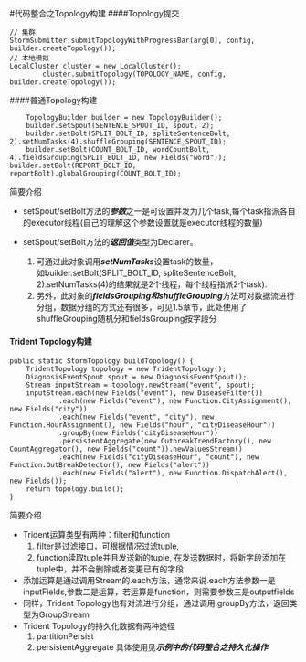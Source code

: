 #代码整合之Topology构建
####Topology提交
	
	// 集群
	StormSubmitter.submitTopologyWithProgressBar(arg[0], config, builder.createTopology());
	// 本地模拟
	LocalCluster cluster = new LocalCluster();
			cluster.submitTopology(TOPOLOGY_NAME, config, builder.createTopology());

####普通Topology构建
		
		TopologyBuilder builder = new TopologyBuilder();
		builder.setSpout(SENTENCE_SPOUT_ID, spout, 2);
		builder.setBolt(SPLIT_BOLT_ID, spliteSentenceBolt, 2).setNumTasks(4).shuffleGrouping(SENTENCE_SPOUT_ID);
		builder.setBolt(COUNT_BOLT_ID, wordCountBolt, 4).fieldsGrouping(SPLIT_BOLT_ID, new Fields("word"));		builder.setBolt(REPORT_BOLT_ID, reportBolt).globalGrouping(COUNT_BOLT_ID);


简要介绍

+ setSpout/setBolt方法的***参数***之一是可设置并发为几个task,每个task指派各自的executor线程(自己的理解这个参数设置就是executor线程的数量)
+ setSpout/setBolt方法的***返回值***类型为Declarer。
	
	1. 可通过此对象调用***setNumTasks***设置task的数量，  
	如builder.setBolt(SPLIT_BOLT_ID, spliteSentenceBolt, 2).setNumTasks(4)的结果就是2个线程，每个线程指派2个task).   
	2. 另外，此对象的***fieldsGrouping和shuffleGrouping***方法可对数据流进行分组，数据分组的方式还有很多，可见1.5章节，此处使用了shuffleGrouping随机分和fieldsGrouping按字段分

#### Trident Topology构建
	public static StormTopology buildTopology() {
		TridentTopology topology = new TridentTopology();
		DiagnosisEventSpout spout = new DiagnosisEventSpout();
		Stream inputStream = topology.newStream("event", spout);
		inputStream.each(new Fields("event"), new DiseaseFilter())
				.each(new Fields("event"), new Function.CityAssignment(), new Fields("city"))
				.each(new Fields("event", "city"), new Function.HourAssignment(), new Fields("hour", "cityDiseaseHour"))
				.groupBy(new Fields("cityDiseaseHour"))
				.persistentAggregate(new OutbreakTrendFactory(), new CountAggregator(), new Fields("count")).newValuesStream()
				.each(new Fields("cityDiseaseHour", "count"), new Function.OutBreakDetector(), new Fields("alert"))
				.each(new Fields("alert"), new Function.DispatchAlert(), new Fields());
		return topology.build();
	}
	
简要介绍

+ Trident运算类型有两种：filter和function
	1. filter是过滤接口，可根据情况过滤tuple,
	2. function读取tuple并且发送新的tuple, 在发送数据时，将新字段添加在tuple中，并不会删除或者变更已有的字段
+ 添加运算是通过调用Stream的.each方法，通常来说.each方法参数一是inputFields,参数二是运算，若运算是function，则需要参数三是outputfields
+ 同样，Trident Topology也有对流进行分组，通过调用.groupBy方法，返回类型为GroupStream
+ Trident Topology的持久化数据有两种途径
	1. partitionPersist
	2. persistentAggregate
	具体使用见***示例中的代码整合之持久化操作***